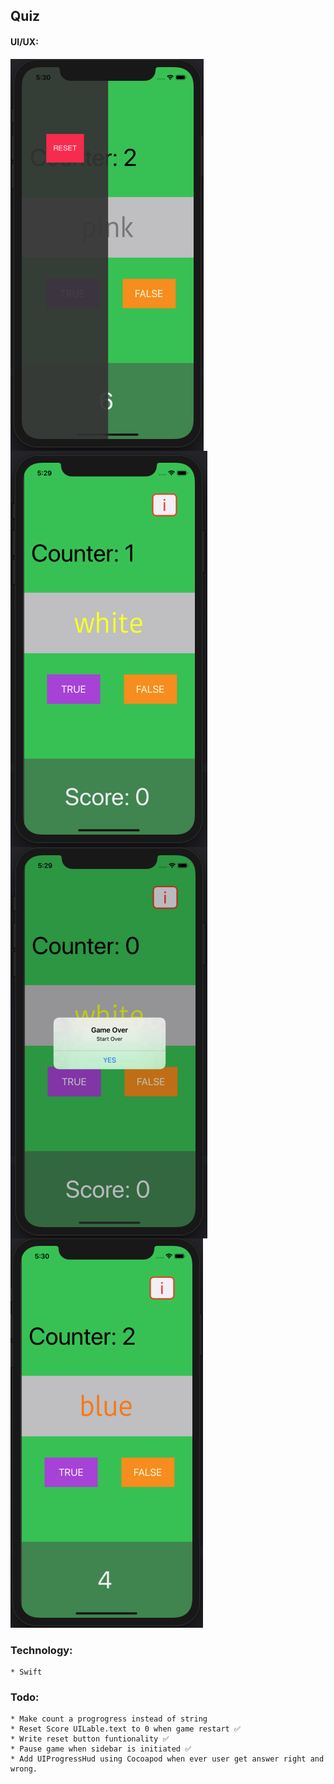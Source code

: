 ##  Quiz

#### UI/UX:

<img src="ui/fourforone.jpeg" align="left">
<img src="ui/one.jpeg" align="center">
<img src="ui/two.jpeg" align="left">
<img src="ui/three.jpeg">


### Technology:
    * Swift



### Todo:

    * Make count a progrogress instead of string 
    * Reset Score UILable.text to 0 when game restart ✅
    * Write reset button funtionality ✅
    * Pause game when sidebar is initiated ✅
    * Add UIProgressHud using Cocoapod when ever user get answer right and wrong.

    
